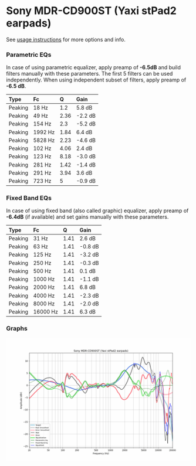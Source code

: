 # Sony MDR-CD900ST (Yaxi stPad2 earpads)
See [usage instructions](https://github.com/jaakkopasanen/AutoEq#usage) for more options and info.

### Parametric EQs
In case of using parametric equalizer, apply preamp of **-6.5dB** and build filters manually
with these parameters. The first 5 filters can be used independently.
When using independent subset of filters, apply preamp of **-6.5 dB**.

| Type    | Fc      |    Q | Gain    |
|:--------|:--------|:-----|:--------|
| Peaking | 18 Hz   | 1.2  | 5.8 dB  |
| Peaking | 49 Hz   | 2.36 | -2.2 dB |
| Peaking | 154 Hz  | 2.3  | -5.2 dB |
| Peaking | 1992 Hz | 1.84 | 6.4 dB  |
| Peaking | 5828 Hz | 2.23 | -4.6 dB |
| Peaking | 102 Hz  | 4.06 | 2.4 dB  |
| Peaking | 123 Hz  | 8.18 | -3.0 dB |
| Peaking | 281 Hz  | 1.42 | -1.4 dB |
| Peaking | 291 Hz  | 3.94 | 3.6 dB  |
| Peaking | 723 Hz  | 5    | -0.9 dB |

### Fixed Band EQs
In case of using fixed band (also called graphic) equalizer, apply preamp of **-6.4dB**
(if available) and set gains manually with these parameters.

| Type    | Fc       |    Q | Gain    |
|:--------|:---------|:-----|:--------|
| Peaking | 31 Hz    | 1.41 | 2.6 dB  |
| Peaking | 63 Hz    | 1.41 | -0.8 dB |
| Peaking | 125 Hz   | 1.41 | -3.2 dB |
| Peaking | 250 Hz   | 1.41 | -0.3 dB |
| Peaking | 500 Hz   | 1.41 | 0.1 dB  |
| Peaking | 1000 Hz  | 1.41 | -1.1 dB |
| Peaking | 2000 Hz  | 1.41 | 6.8 dB  |
| Peaking | 4000 Hz  | 1.41 | -2.3 dB |
| Peaking | 8000 Hz  | 1.41 | -2.0 dB |
| Peaking | 16000 Hz | 1.41 | 6.3 dB  |

### Graphs
![](./Sony%20MDR-CD900ST%20(Yaxi%20stPad2%20earpads).png)